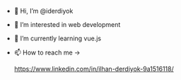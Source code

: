 - 👋 Hi, I’m @iderdiyok
- 👀 I’m interested in web development
- 🌱 I’m currently learning vue.js
- 📫 How to reach me ->
     
     https://www.linkedin.com/in/ilhan-derdiyok-9a1516118/

<!---
iderdiyok/iderdiyok is a ✨ special ✨ repository because its `README.md` (this file) appears on your GitHub profile.
You can click the Preview link to take a look at your changes.
--->
